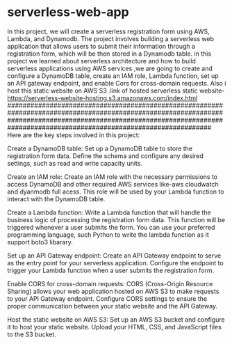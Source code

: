 # serverless-web-app
In this project, we will create a serverless registration form using AWS, Lambda, and Dynamodb. The project involves building a serverless web application that allows users to submit their information through a registration form, which will be then stored in a Dynamodb table.
in this project we learned about  serverless architecture and how to build serverless applications using AWS services ,we are going  to create and configure a DynamoDB table, create an IAM role, Lambda function, set up an API gateway endpoint, and enable Cors for cross-domain requests.
Also i host this static website on AWS S3 .link of hosted serverless static website- https://serverless-website-hosting.s3.amazonaws.com/index.html
#############################################################################################################################################################################################################################
Here are the key steps involved in this project:

Create a DynamoDB table: Set up a DynamoDB table to store the registration form data. Define the schema and configure any desired settings, such as read and write capacity units.

Create an IAM role: Create an IAM role with the necessary permissions to access DynamoDB and other required AWS services like-aws cloudwatch and dyanmodb full acess. This role will be used by your Lambda function to interact with the DynamoDB table.

Create a Lambda function: Write a Lambda function that will handle the business logic of processing the registration form data. This function will be triggered whenever a user submits the form. You can use your preferred programming language, such  Python to write the lambda function as it support boto3 libarary.

Set up an API Gateway endpoint: Create an API Gateway endpoint to serve as the entry point for your serverless application. Configure the endpoint to trigger your Lambda function when a user submits the registration form.

Enable CORS for cross-domain requests: CORS (Cross-Origin Resource Sharing) allows your web application hosted on AWS S3 to make requests to your API Gateway endpoint. Configure CORS settings to ensure the proper communication between your static website and the API Gateway.

Host the static website on AWS S3: Set up an AWS S3 bucket and configure it to host your static website. Upload your HTML, CSS, and JavaScript files to the S3 bucket.
